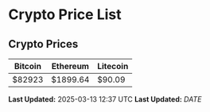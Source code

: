 # Crypto Price List

## Crypto Prices
| Bitcoin | Ethereum | Litecoin |
| ------- | -------- | -------- |
| $82923 | $1899.64 | $90.09 |
**Last Updated:** 2025-03-13 12:37 UTC
**Last Updated:** $DATE$
